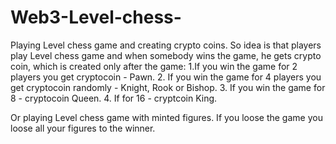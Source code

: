 # Web3-Level-chess-
Playing Level chess game and creating crypto coins.
So idea is that players play Level chess game and when somebody wins the game, he gets crypto coin, which is created only after the game:
1.If you win the game for 2 players you get cryptocoin - Pawn.
2. If you win the game for 4 players you get cryptocoin randomly - Knight, Rook or Bishop.
3. If you win the game for 8 - cryptocoin Queen.
4. If for 16 - cryptcoin King.

Or playing Level chess game with minted figures. If you loose the game you loose all your figures to the winner.
